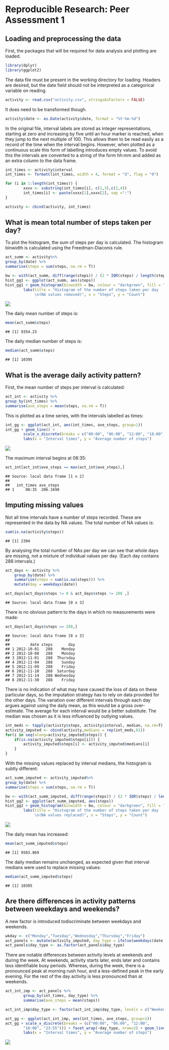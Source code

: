 # Reproducible Research: Peer Assessment 1


## Loading and preprocessing the data
First, the packages that will be required for data analysis and plotting are 
loaded.

```r
library(dplyr)
library(ggplot2)
```

The data file must be present in the working directory for loading.
Headers are desired, but the date field should not be interpreted as a 
categorical variable on reading.

```r
activity <- read.csv("activity.csv", stringsAsFactors = FALSE)
```

It does need to be transformed though.

```r
activity$date <- as.Date(activity$date, format = "%Y-%m-%d")
```


In the original file, interval labels are stored as integer representations, 
starting at zero and increasing by five until an hour marker is reached, when 
they jump to the next multiple of 100. This allows them to be read easily as a 
record of the time when the interval begins. However, when plotted as a 
continuous scale this form of labelling introduces empty values. To avoid this 
the intervals are converted to a string of the form hh:mm and added as an extra 
column to the data frame.

```r
int_times <- activity$interval
int_times <- formatC(int_times, width = 4, format = "d", flag = "0")

for (i in 1:length(int_times)) {
        xxxx <- substring(int_times[i], c(1,3),c(2,4))
        int_times[i] <- paste(xxxx[1],xxxx[2], sep =":")
}

activity <- cbind(activity, int_times)
```


## What is mean total number of steps taken per day?
To plot the histogram, the sum of steps per day is calculated. The histogram 
binwidth is calculated using the Freedman-Diaconis rule.


```r
act_summ <- activity%>%
group_by(date) %>%
summarise(steps = sum(steps, na.rm = T))

bw <- with(act_summ, diff(range(steps)) / (2 * IQR(steps) / length(steps)^1/3))
hist_gg1 <- ggplot(act_summ, aes(steps))
hist_gg1 + geom_histogram(binwidth = bw, colour = "darkgreen", fill = "white") + 
        labs(title = "Histogram of the number of steps taken per day
             \n(NA values removed)", x = "Steps", y = "Count") 
```

![](PA1_template_files/figure-html/histogramNoNA-1.png) 

The daily mean number of steps is:

```r
mean(act_summ$steps)
```

```
## [1] 9354.23
```

The daily median number of steps is:

```r
median(act_summ$steps)
```

```
## [1] 10395
```

## What is the average daily activity pattern?

First, the mean number of steps per interval is calculated:

```r
act_int <- activity %>%
group_by(int_times) %>%
summarise(ave_steps = mean(steps, na.rm = T))
```

This is plotted as a time series, with the intervals labelled as times:

```r
int_gg <- ggplot(act_int, aes(int_times, ave_steps, group=1)) 
int_gg + geom_line() +
        scale_x_discrete(breaks = c("00:00", "06:00", "12:00", "18:00", "23:55")) +
        labs(x = "Interval times", y = "Average number of steps")
```

![](PA1_template_files/figure-html/plotDaily-1.png) 

The maximum interval begins at 08:35:

```r
act_int[act_int$ave_steps == max(act_int$ave_steps),]
```

```
## Source: local data frame [1 x 2]
## 
##   int_times ave_steps
## 1     08:35  206.1698
```


## Imputing missing values
Not all time intervals have a number of steps recorded. These are represented 
in the data by NA values. The total number of NA values is:

```r
sum(is.na(activity$steps))
```

```
## [1] 2304
```

By analysing the total number of NAs per day we can see that whole days are 
missing, not a mixture of individual values per day. (Each day contains 288 
intervals.)

```r
act_days <- activity %>%
    group_by(date) %>%
    summarise(steps = sum(is.na(steps))) %>%
    mutate(day = weekdays(date))

act_days[act_days$steps != 0 & act_days$steps != 288 ,]
```

```
## Source: local data frame [0 x 3]
```

There is no obvious pattern to the days in which no measurements were made:

```r
act_days[act_days$steps == 288,]
```

```
## Source: local data frame [8 x 3]
## 
##         date steps       day
## 1 2012-10-01   288    Monday
## 2 2012-10-08   288    Monday
## 3 2012-11-01   288  Thursday
## 4 2012-11-04   288    Sunday
## 5 2012-11-09   288    Friday
## 6 2012-11-10   288  Saturday
## 7 2012-11-14   288 Wednesday
## 8 2012-11-30   288    Friday
```

There is no indication of what may have caused the loss of data on these 
particular days, so the imputation strategy has to rely on data provided for 
the other days. The variation over different intervals through each day argues 
against using the daily mean, as this would be a gross over-estimate. The 
average for each interval would be a better substitute. The median was chosen as 
it is less influenced by outlying values.


```r
int_meds <- tapply(activity$steps, activity$interval, median, na.rm=T)
activity_imputed <- cbind(activity,medians = rep(int_meds,61))
for(i in seq(along=activity_imputed$steps)) {
    if(is.na(activity_imputed$steps[i])) {
        activity_imputed$steps[i] <- activity_imputed$medians[i]
    }
}
```

With the missing values replaced by interval medians, the histogram is subtly 
different:

```r
act_summ_imputed <- activity_imputed%>%
group_by(date) %>%
summarise(steps = sum(steps, na.rm = T))

bw <- with(act_summ_imputed, diff(range(steps)) / (2 * IQR(steps) / length(steps)^1/3))
hist_gg2 <- ggplot(act_summ_imputed, aes(steps))
hist_gg2 + geom_histogram(binwidth = bw, colour = "darkgreen", fill = "white") + 
        labs(title = "Histogram of the number of steps taken per day
             \n(NA values replaced)", x = "Steps", y = "Count") 
```

![](PA1_template_files/figure-html/histogramImputed-1.png) 

The daily mean has increased:

```r
mean(act_summ_imputed$steps)
```

```
## [1] 9503.869
```

The daily median remains unchanged, as expected given that interval medians were 
used to replace missing values:

```r
median(act_summ_imputed$steps)
```

```
## [1] 10395
```

## Are there differences in activity patterns between weekdays and weekends?

A new factor is introduced todiscriminate between weekdays and weekends.

```r
wkday <- c("Monday","Tuesday","Wednesday","Thursday","Friday")
act_panels <- mutate(activity_imputed, day_type = ifelse(weekdays(date) %in% wkday, "Weekday", "Weekend"))
act_panels$day_type <- as.factor(act_panels$day_type)
```

There are notable differences between activity levels at weekends and during the 
week. At weekends, activity starts later, ends later and contains less 
identifiable busy periods. Whereas, during the week, there is a pronounced peak 
at morning rush hour, and a less-defined peak in the early evening. For the rest 
of the day activity is less pronounced than at weekends.

```r
act_int_imp <- act_panels %>%
        group_by(int_times, day_type) %>%
        summarise(ave_steps = mean(steps))

act_int_imp$day_type <- factor(act_int_imp$day_type, levels = c("Weekend", "Weekday"))

act_gg <- ggplot(act_int_imp, aes(int_times, ave_steps, group=1))
act_gg + scale_x_discrete(breaks = (c("00:00", "06:00", "12:00",
        "18:00", "23:55"))) + facet_wrap(~day_type, nrow=2) + geom_line() +
        labs(x = "Interval times", y = "Average number of steps")
```

![](PA1_template_files/figure-html/panelPlot-1.png) 
